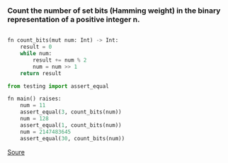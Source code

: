 ### Count the number of set bits (Hamming weight) in the binary representation of a positive integer n.
```python

fn count_bits(mut num: Int) -> Int:
	result = 0
	while num:
		result += num % 2
		num = num >> 1
	return result

from testing import assert_equal

fn main() raises:
	num = 11
	assert_equal(3, count_bits(num))
	num = 128
	assert_equal(1, count_bits(num))
	num = 2147483645
	assert_equal(30, count_bits(num))
```

[Soure](https://github.com/ratulb/mojo_programming/blob/main/codes/num_ones.mojo)

